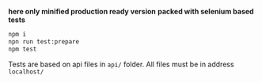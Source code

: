**here only minified production ready version**
**packed with selenium based tests**
```bash
npm i 
npn run test:prepare
npm test
```
Tests are based on api files in `api/` folder.  All files must be in address `localhost/`